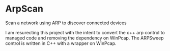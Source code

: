 # ArpScan
Scan a network using ARP to discover connected devices

I am resurecting this project with the intent to convert the c++ arp control to managed code and removing the dependency on WinPcap.
The ARPSweep control is written in C++ with a wrapper on WinPcap.

